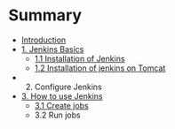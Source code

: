 # Summary

* [Introduction](README.md)
* [1. Jenkins Basics](chapter1.md)
  * [1.1 Installation of Jenkins](chapter1/1.1-installation-of-jenkins.md)
  * [1.2 Installation of jenkins on Tomcat](chapter1/12-installation-of-jenkins-on-tomcat.md)
* 2. Configure Jenkins
* [3. How to use Jenkins](how-to-use-jenkins.md)
  * [3.1 Create jobs](how-to-use-jenkins/2.1-create-jobs.md)
  * 3.2 Run jobs

